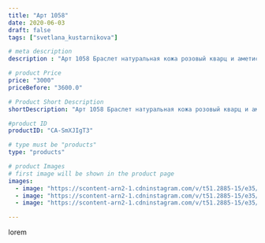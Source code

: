 ```yaml
---
title: "Арт 1058"
date: 2020-06-03
draft: false
tags: ["svetlana_kustarnikova"]

# meta description
description : "Арт 1058 Браслет натуральная кожа розовый кварц и аметист Автор дизайна mea _ elena _"

# product Price
price: "3000"
priceBefore: "3600.0"

# Product Short Description
shortDescription: "Арт 1058 Браслет натуральная кожа розовый кварц и аметист Автор дизайна mea _ elena _"

#product ID
productID: "CA-SmXJIgT3"

# type must be "products"
type: "products"

# product Images
# first image will be shown in the product page
images:
  - image: "https://scontent-arn2-1.cdninstagram.com/v/t51.2885-15/e35/101656950_146172300351981_721996648792571471_n.jpg?se=7&tp=1&_nc_ht=scontent-arn2-1.cdninstagram.com&_nc_cat=109&_nc_ohc=1LQmDzpsb40AX8VZ3p_&ccb=7-4&oh=be004e6637ac536bcf284ce35d9d0609&oe=60852D23&ig_cache_key=MjMyMzM3NjI1MzE2NzQ4ODM2Ng%3D%3D.2-ccb7-4"
  - image: "https://scontent-arn2-1.cdninstagram.com/v/t51.2885-15/e35/101826707_1097384583978202_6746990252724887326_n.jpg?se=7&tp=1&_nc_ht=scontent-arn2-1.cdninstagram.com&_nc_cat=110&_nc_ohc=DFDiRPuD7PgAX8wx15G&ccb=7-4&oh=39e7d78171e785e3fcc6285bdba7c8e0&oe=6083E554&ig_cache_key=MjMyMzM3NjI1MzE1OTMyMzAzNg%3D%3D.2-ccb7-4"
  - image: "https://scontent-arn2-1.cdninstagram.com/v/t51.2885-15/e35/101506614_900940277044643_1899900495103328336_n.jpg?se=7&tp=1&_nc_ht=scontent-arn2-1.cdninstagram.com&_nc_cat=111&_nc_ohc=FvnHRh1EX2AAX-rz1WX&ccb=7-4&oh=d49926479adb41c8d225ae7e2f9aa710&oe=6082E087&ig_cache_key=MjMyMzM3NjI1MzE3NTg4MzIzNw%3D%3D.2-ccb7-4"

---
```

lorem
